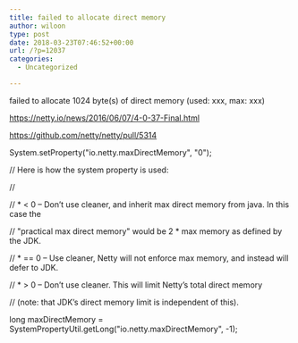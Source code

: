 ```yaml
---
title: failed to allocate direct memory
author: wiloon
type: post
date: 2018-03-23T07:46:52+00:00
url: /?p=12037
categories:
  - Uncategorized

---
```

failed to allocate 1024 byte(s) of direct memory (used: xxx, max: xxx)

https://netty.io/news/2016/06/07/4-0-37-Final.html
  
https://github.com/netty/netty/pull/5314

System.setProperty("io.netty.maxDirectMemory", "0");

// Here is how the system property is used:
          
//
          
// * < 0 &#8211; Don&#8217;t use cleaner, and inherit max direct memory from java. In this case the
          
// "practical max direct memory" would be 2 * max memory as defined by the JDK.
          
// * == 0 &#8211; Use cleaner, Netty will not enforce max memory, and instead will defer to JDK.
          
// * > 0 &#8211; Don&#8217;t use cleaner. This will limit Netty&#8217;s total direct memory
          
// (note: that JDK&#8217;s direct memory limit is independent of this).
          
long maxDirectMemory = SystemPropertyUtil.getLong("io.netty.maxDirectMemory", -1);
